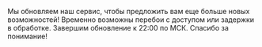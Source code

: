 Мы обновляем наш сервис, чтобы предложить вам еще больше новых возможностей! Временно возможны перебои с доступом или задержки в обработке. Завершим обновление к 22:00 по МСК. Спасибо за понимание!
